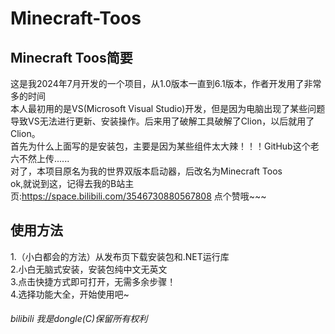 # Minecraft-Toos  
## Minecraft Toos简要  
这是我2024年7月开发的一个项目，从1.0版本一直到6.1版本，作者开发用了非常多的时间  
本人最初用的是VS(Microsoft Visual Studio)开发，但是因为电脑出现了某些问题导致VS无法进行更新、安装操作。后来用了破解工具破解了Clion，以后就用了Clion。  
首先为什么上面写的是安装包，主要是因为某些组件太大辣！！！GitHub这个老六不然上传......  
对了，本项目原名为我的世界双版本启动器，后改名为Minecraft Toos  
ok,就说到这，记得去我的B站主页:https://space.bilibili.com/3546730880567808   点个赞哦~~~  
## 使用方法  
1.（小白都会的方法）从发布页下载安装包和.NET运行库  
2.小白无脑式安装，安装包纯中文无英文  
3.点击快捷方式即可打开，无需多余步骤！  
4.选择功能大全，开始使用吧~  
###### bilibili 我是dongle(C)保留所有权利  
